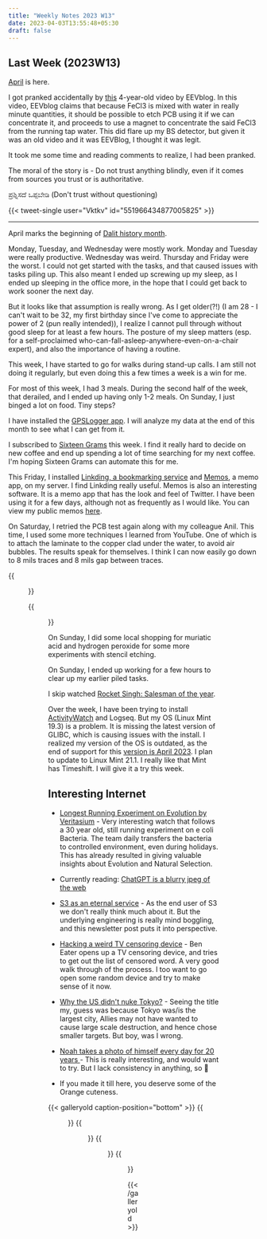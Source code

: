 ```yaml
---
title: "Weekly Notes 2023 W13"
date: 2023-04-03T13:55:48+05:30
draft: false
---
```


## Last Week (2023W13)

[April](https://www.youtube.com/watch?v=dQw4w9WgXcQ) is here.

I got pranked accidentally by [this](https://www.youtube.com/watch?v=nGL8X8FS4eQ&ab_channel=EEVblog) 4-year-old video by EEVblog. In this video, EEVblog claims that because FeCl3 is mixed with water in really minute quantities, it should be possible to etch PCB using it if we can concentrate it, and proceeds to use a magnet to concentrate the said FeCl3 from the running tap water. This did flare up my BS detector, but given it was an old video and it was EEVBlog, I thought it was legit.

It took me some time and reading comments to realize, I had been pranked.

The moral of the story is - Do not trust anything blindly, even if it comes from sources you trust or is authoritative.

ಪ್ರಶ್ನಿಸದೆ ಒಪ್ಪಬೇಡಿ (Don't trust without questioning)

{{< tweet-single user="Vktkv" id="551966434877005825" >}}

---

April marks the beginning of [Dalit history month](https://en.wikipedia.org/wiki/Dalit_History_Month).

Monday, Tuesday, and Wednesday were mostly work.
Monday and Tuesday were really productive. Wednesday was weird. Thursday and Friday were the worst. I could not get started with the tasks, and that caused issues with tasks piling up.
This also meant I ended up screwing up my sleep, as I ended up sleeping in the office more, in the hope that I could get back to work sooner the next day.

But it looks like that assumption is really wrong. As I get older(?!) (I am 28 - I can't wait to be 32, my first birthday since I've come to appreciate the power of 2 (pun really intended)), I realize I cannot pull through without good sleep for at least a few hours. The posture of my sleep matters (esp. for a self-proclaimed who-can-fall-asleep-anywhere-even-on-a-chair expert), and also the importance of having a routine.

This week, I have started to go for walks during stand-up calls. I am still not doing it regularly, but even doing this a few times a week is a win for me.

For most of this week, I had 3 meals. During the second half of the week, that derailed, and I ended up having only 1-2 meals. On Sunday, I just binged a lot on food. Tiny steps?

I have installed the [GPSLogger app](https://gpslogger.app/). I will analyze my data at the end of this month to see what I can get from it.

I subscribed to [Sixteen Grams](https://sixteengrams.com/) this week. I find it really hard to decide on new coffee and end up spending a lot of time searching for my next coffee. I'm hoping Sixteen Grams can automate this for me.

This Friday, I installed [Linkding, a bookmarking service](https://github.com/sissbruecker/linkding) and [Memos](https://usememos.com/), a memo app, on my server. I find Linkding really useful. Memos is also an interesting software. It is a memo app that has the look and feel of Twitter. I have been using it for a few days, although not as frequently as I would like. You can view my public memos [here](https://memo.kernelanxiety.dev/).

On Saturday, I retried the PCB test again along with my colleague Anil. This time, I used some more techniques I learned from YouTube. One of which is to attach the laminate to the copper clad under the water, to avoid air bubbles. The results speak for themselves. I think I can now easily go down to 8 mils traces and 8 mils gap between traces.

{{<figure src="/images/Weekly-Notes-2023-w12/pcb1.jpeg" caption="PCB I made last week" width="400px">}}

{{<figure src="/images/Weekly-Notes-2023-w13/pcbv2.jpeg" caption="PCB I made this week" width="400px">}}

On Sunday, I did some local shopping for muriatic acid and hydrogen peroxide for some more experiments with stencil etching.

On Sunday, I ended up working for a few hours to clear up my earlier piled tasks.

I skip watched [Rocket Singh: Salesman of the year](https://en.wikipedia.org/wiki/Rocket_Singh:_Salesman_of_the_Year).

Over the week, I have been trying to install [ActivityWatch](https://activitywatch.net/) and Logseq. But my OS (Linux Mint 19.3) is a problem. It is missing the latest version of GLIBC, which is causing issues with the install. I realized my version of the OS is outdated, as the end of support for this [version is April 2023](https://en.wikipedia.org/wiki/Linux_Mint#Releases). I plan to update to Linux Mint 21.1. I really like that Mint has Timeshift. I will give it a try this week.

## Interesting Internet

- [Longest Running Experiment on Evolution by Veritasium](https://www.youtube.com/watch?v=w4sLAQvEH-M&ab_channel=Veritasium) - Very interesting watch that follows a 30 year old, still running experiment on e coli Bacteria. The team daily transfers the bacteria to controlled environment, even during holidays. This has already resulted in giving valuable insights about Evolution and Natural Selection.

- Currently reading: [ChatGPT is a blurry jpeg of the web](https://www.newyorker.com/tech/annals-of-technology/chatgpt-is-a-blurry-jpeg-of-the-web)

- [S3 as an eternal service](https://www.lastweekinaws.com/blog/s3-as-an-eternal-service/) - As the end user of S3 we don't really think much about it. But the underlying engineering is really mind boggling, and this newsletter post puts it into perspective.

- [Hacking a weird TV censoring device](https://www.youtube.com/watch?v=a6EWIh2D1NQ) - Ben Eater opens up a TV censoring device, and tries to get out the list of censored word. A very good walk through of the process. I too want to go open some random device and try to make sense of it now.

- [Why the US didn't nuke Tokyo?](https://www.youtube.com/watch?v=Pa_NpZszBqE&ab_channel=ThePresentPast) - Seeing the title my, guess was because Tokyo was/is the largest city, Allies may not have wanted to cause large scale destruction, and hence chose smaller targets. But boy, was I wrong.

- [ Noah takes a photo of himself every day for 20 years ](https://www.youtube.com/watch?v=wAIZ36GI4p8&ab_channel=NoahKalina) - This is really interesting, and would want to try. But I lack consistency in anything, so 🤷

- If you made it till here, you deserve some of the Orange cuteness.

{{< galleryold caption-position="bottom"  >}}
{{<figure src="/images/Weekly-Notes-2023-w13/orange1.jpeg" caption="Boxed" >}}
{{<figure src="/images/Weekly-Notes-2023-w13/orange2.jpeg" caption="mi casa es tu casa" >}}
{{<figure src="/images/Weekly-Notes-2023-w13/orange3.jpeg" caption="Fang-shui" >}}
{{<figure src="/images/Weekly-Notes-2023-w13/orange4.jpeg" caption="Who has more fur? Rohit/Orange?" >}}

{{< /galleryold >}}
